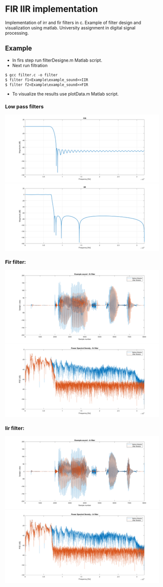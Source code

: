 # FIR IIR implementation
Implementation of irr and fir filters in c. Example of filter design and visualization using matlab. University assignment in digital signal processing.
## Example
* In firs step run filterDesigne.m Matlab script.
* Next run filtration 
```
$ gcc filter.c -o filter
$ filter f1<Example\example_sound>>IIR
$ filter f2<Example\example_sound>>FIR
```
* To visualize the results use plotData.m Matlab script.
### Low pass filters
![fir](Example/fir_filter.png)
![iir](Example/iir_filter.png)
### Fir filter:
![fir sound graph](Example/Example_sound_fir.png)
![fir PSD graph](Example/PSD_fir.png)
### Iir filter:
![iir sound graph](Example/Example_sound_iir.png)
![iir PSD graph](Example/PSD_iir.png)
